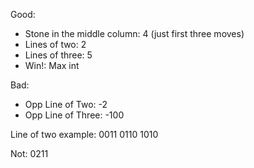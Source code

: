 Good:
- Stone in the middle column: 4 (just first three moves)
- Lines of two: 2
- Lines of three: 5
- Win!: Max int

Bad:
- Opp Line of Two: -2
- Opp Line of Three: -100


Line of two example:
0011
0110
1010

Not:
0211